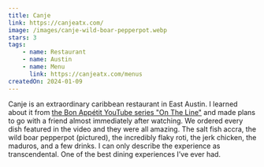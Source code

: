 ```yaml
---
title: Canje
link: https://canjeatx.com/
image: /images/canje-wild-boar-pepperpot.webp
stars: 3
tags:
    - name: Restaurant
    - name: Austin
    - name: Menu
      link: https://canjeatx.com/menus
createdOn: 2024-01-09
---
```


Canje is an extraordinary caribbean restaurant in East Austin. I learned about it from [the Bon Appétit YouTube series "On The Line"](https://youtu.be/p1NN-jCF9Hg) and made plans to go with a friend almost immediately after watching. We ordered every dish featured in the video and they were all amazing. The salt fish accra, the wild boar pepperpot (pictured), the incredibly flaky roti, the jerk chicken, the maduros, and a few drinks. I can only describe the experience as transcendental. One of the best dining experiences I’ve ever had.
